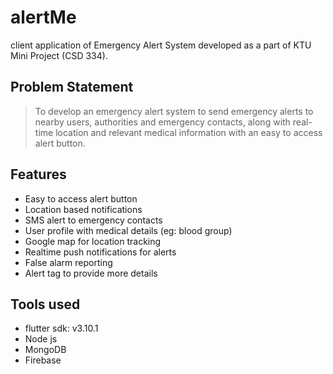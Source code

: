 # alertMe

client application of Emergency Alert System developed as a part of KTU Mini Project (CSD 334).

## Problem Statement
> To develop an emergency alert system to send emergency alerts to nearby users, authorities and emergency contacts, along with real-time location and relevant medical information with an easy to access alert button.

## Features
- Easy to access alert button
- Location based notifications
- SMS alert to emergency contacts
- User profile with medical details (eg: blood group)
- Google map for location tracking
- Realtime push notifications for alerts
- False alarm reporting
- Alert tag to provide more details
## Tools used
- flutter sdk: v3.10.1
- Node js
- MongoDB
- Firebase
